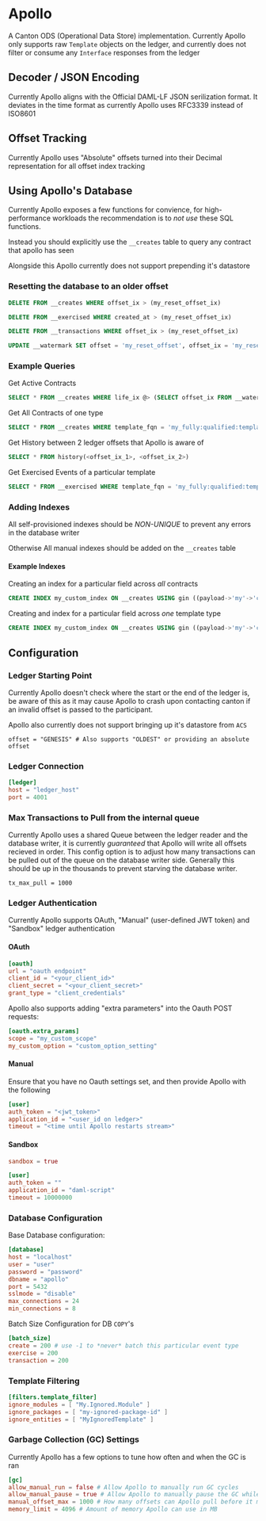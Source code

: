 # Apollo

A Canton ODS (Operational Data Store) implementation. Currently Apollo only supports raw `Template` objects on the ledger, and currently does not filter or consume any `Interface` responses from the ledger

## Decoder / JSON Encoding
Currently Apollo aligns with the Official DAML-LF JSON serilization format. It deviates in the time format as currently Apollo uses RFC3339 instead of ISO8601

## Offset Tracking
Currently Apollo uses "Absolute" offsets turned into their Decimal representation for all offset index tracking


## Using Apollo's Database
Currently Apollo exposes a few functions for convience, for high-performance workloads the recommendation is to *not use* these SQL functions.

Instead you should explicitly use the `__creates` table to query any contract that apollo has seen

Alongside this Apollo currently does not support prepending it's datastore

### Resetting the database to an older offset
```sql
DELETE FROM __creates WHERE offset_ix > (my_reset_offset_ix)
```

```sql
DELETE FROM __exercised WHERE created_at > (my_reset_offset_ix)
```

```sql
DELETE FROM __transactions WHERE offset_ix > (my_reset_offset_ix)
```

```sql
UPDATE __watermark SET offset = 'my_reset_offset', offset_ix = 'my_reset_offset_ix' WHERE pk = 1
```


### Example Queries

Get Active Contracts
```sql
SELECT * FROM __creates WHERE life_ix @> (SELECT offset_ix FROM __watermark WHERE pk = 1)
```

Get All Contracts of one type
```sql
SELECT * FROM __creates WHERE template_fqn = 'my_fully:qualified:template'
```

Get History between 2 ledger offsets that Apollo is aware of
```sql
SELECT * FROM history(<offset_ix_1>, <offset_ix_2>)
```

Get Exercised Events of a particular template
```sql
SELECT * FROM __exercised WHERE template_fqn = 'my_fully:qualified:template'
```


### Adding Indexes
All self-provisioned indexes should be *NON-UNIQUE* to prevent any errors in the database writer

Otherwise All manual indexes should be added on the `__creates` table

#### Example Indexes
Creating an index for a particular field across *all* contracts
```sql
CREATE INDEX my_custom_index ON __creates USING gin ((payload->'my'->'custom'->>'path'))
```

Creating and index for a particular field across *one* template type
```sql
CREATE INDEX my_custom_index ON __creates USING gin ((payload->'my'->'custom'->>'path')) WHERE template_fqn = 'my_fully:qualified:template'
```

## Configuration

### Ledger Starting Point
Currently Apollo doesn't check where the start or the end of the ledger is,
be aware of this as it may cause Apollo to crash upon contacting canton if an
invalid offset is passed to the participant.

Apollo also currently does not support bringing up it's datastore from `ACS`

```
offset = "GENESIS" # Also supports "OLDEST" or providing an absolute offset
```


### Ledger Connection
```toml
[ledger]
host = "ledger_host"
port = 4001
```

### Max Transactions to Pull from the internal queue
Currently Apollo uses a shared Queue between the ledger reader and the
database writer, it is currently *guaranteed* that Apollo will write all offsets recieved in order.
This config option is to adjust how many transactions can be pulled out of the queue on the database writer side. Generally this should be up in the thousands to prevent starving the database writer.
```
tx_max_pull = 1000
```

### Ledger Authentication
Currently Apollo supports OAuth, "Manual" (user-defined JWT token) and "Sandbox" ledger authentication

#### OAuth
```toml
[oauth]
url = "oauth endpoint"
client_id = "<your_client_id>"
client_secret = "<your_client_secret>"
grant_type = "client_credentials"
```

Apollo also supports adding "extra parameters" into the Oauth POST requests:
```toml
[oauth.extra_params]
scope = "my_custom_scope"
my_custom_option = "custom_option_setting"
```

#### Manual
Ensure that you have no Oauth settings set, and then provide Apollo with the following
```toml
[user]
auth_token = "<jwt_token>"
application_id = "<user_id on ledger>"
timeout = "<time until Apollo restarts stream>"
```

#### Sandbox
```toml
sandbox = true

[user]
auth_token = ""
application_id = "daml-script"
timeout = 10000000
```


### Database Configuration

Base Database configuration:
```toml
[database]
host = "localhost"
user = "user"
password = "password"
dbname = "apollo"
port = 5432
sslmode = "disable"
max_connections = 24
min_connections = 8
```

Batch Size Configuration for DB `COPY`'s
```toml
[batch_size]
create = 200 # use -1 to *never* batch this particular event type
exercise = 200
transaction = 200
```


### Template Filtering
```toml
[filters.template_filter]
ignore_modules = [ "My.Ignored.Module" ]
ignore_packages = [ "my-ignored-package-id" ]
ignore_entities = [ "MyIgnoredTemplate" ]
```


### Garbage Collection (GC) Settings
Currently Apollo has a few options to tune how often and when the GC is ran
```toml
[gc]
allow_manual_run = false # Allow Apollo to manually run GC cycles
allow_manual_pause = true # Allow Apollo to manually pause the GC while doing intensive tasks
manual_offset_max = 1000 # How many offsets can Apollo pull before it manually runs GC, this only works with `allow_manual_run` set to `true`
memory_limit = 4096 # Amount of memory Apollo can use in MB
```
